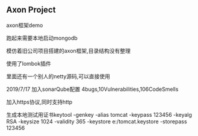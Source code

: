 ## Axon Project 

axon框架demo

跑起来需要本地启动mongodb

模仿着旧公司项目搭建的axon框架,目录结构没有整理

使用了lombok插件

里面还有一个别人的netty源码,可以直接使用

2019/7/17 加入sonarQube配置 4bugs,10Vulnerabilities,106CodeSmells

加入https协议,同时支持http

生成本地测试用证书keytool -genkey -alias tomcat -keypass 123456 -keyalg RSA -keysize 1024 -validity 365 -keystore e:/tomcat.keystore -storepass 123456